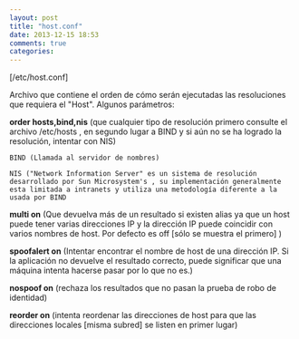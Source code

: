 ```yaml
---
layout: post
title: "host.conf"
date: 2013-12-15 18:53
comments: true
categories: 
---
```

[/etc/host.conf]

Archivo que contiene el orden de cómo serán ejecutadas las resoluciones que requiera el "Host". Algunos parámetros:

**order hosts,bind,nis** (que cualquier tipo de resolución primero consulte el archivo /etc/hosts , en segundo lugar a BIND y si aún no se ha logrado la resolución, intentar con NIS)

	BIND (Llamada al servidor de nombres)

	NIS ("Network Information Server" es un sistema de resolución desarrollado por Sun Microsystem's , su implementación generalmente esta limitada a intranets y utiliza una metodología diferente a la usada por BIND

**multi on** (Que devuelva más de un resultado si existen alias ya que un host puede tener varias direcciones IP y la dirección IP puede coincidir con varios nombres de host. Por defecto es off [sólo se muestra el primero] )

**spoofalert on** (Intentar encontrar el nombre de host de una dirección IP. Si la aplicación no devuelve el resultado correcto, puede significar que una máquina intenta hacerse pasar por lo que no es.)

**nospoof on** (rechaza los resultados que no pasan la prueba de robo de identidad)

**reorder on** (intenta reordenar las direcciones de host para que las direcciones locales [misma subred] se listen en primer lugar)   

